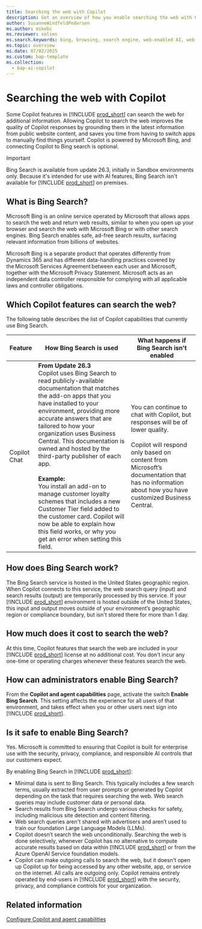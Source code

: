 ```yaml
---
title: Searching the web with Copilot
description: Get an overview of how you enable searching the web with Copilot in Business Central.  
author: SusanneWindfeldPedersen
ms.author: mikebc
ms.reviewer: solsen
ms.search.keywords: bing, browsing, search engine, web-enabled AI, web-aware AI
ms.topic: overview 
ms.date: 07/02/2025
ms.custom: bap-template 
ms.collection:
  - bap-ai-copilot
---
```


# Searching the web with Copilot

Some Copilot features in [!INCLUDE [prod_short](includes/prod_short.md)] can search the web for additional information. Allowing Copilot to search the web improves the quality of Copilot responses by grounding them in the latest information from public website content, and saves you time from having to switch apps to manually find things yourself. Copilot is powered by Microsoft Bing, and connecting Copilot to Bing search is optional. 

> [!IMPORTANT]
> Bing Search is available from update 26.3, initially in Sandbox environments only. Because it's intended for use with AI features, Bing Search isn't available for [!INCLUDE [prod_short](includes/prod_short.md)] on premises.

## What is Bing Search? 

Microsoft Bing is an online service operated by Microsoft that allows apps to search the web and return web results, similar to when you open up your browser and search the web with Microsoft Bing or with other search engines. Bing Search enables safe, ad-free search results, surfacing relevant information from billions of websites. 

Microsoft Bing is a separate product that operates differently from Dynamics 365 and has different data-handling practices covered by the Microsoft Services Agreement between each user and Microsoft, together with the Microsoft Privacy Statement. Microsoft acts as an independent data controller responsible for complying with all applicable laws and controller obligations.

## Which Copilot features can search the web? 

The following table describes the list of Copilot capabilities that currently use Bing Search. 

| Feature | How Bing Search is used | What happens if Bing Search isn't enabled |
| --- | --- | --- |
| Copilot Chat | **From Update 26.3**<br> Copilot uses Bing Search to read publicly-available documentation that matches the add-on apps that you have installed to your environment, providing more accurate answers that are tailored to how your organization uses Business Central. This documentation is owned and hosted by the third-party publisher of each app. <br><br> **Example:** <br>You install an add-on to manage customer loyalty schemes that includes a new Customer Tier field added to the customer card. Copilot will now be able to explain how this field works, or why you get an error when setting this field.| You can continue to chat with Copilot, but responses will be of lower quality.<br><br> Copilot will respond only based on content from Microsoft’s documentation that has no information about how you have customized Business Central. |

## How does Bing Search work? 

The Bing Search service is hosted in the United States geographic region. When Copilot connects to this service, the web search query (input) and search results (output) are temporarily processed by this service. If your [!INCLUDE [prod_short](includes/prod_short.md)] environment is hosted outside of the United States, this input and output moves outside of your environment’s geographic region or compliance boundary, but isn't stored there for more than 1 day. 

## How much does it cost to search the web?

At this time, Copilot features that search the web are included in your [!INCLUDE [prod_short](includes/prod_short.md)] license at no additional cost. You don't incur any one-time or operating charges whenever these features search the web. 

## How can administrators enable Bing Search? 

From the **Copilot and agent capabilities** page, activate the switch **Enable Bing Search**. This setting affects the experience for all users of that environment, and takes effect when you or other users next sign into [!INCLUDE [prod_short](includes/prod_short.md)].  

## Is it safe to enable Bing Search? 

Yes. Microsoft is committed to ensuring that Copilot is built for enterprise use with the security, privacy, compliance, and responsible AI controls that our customers expect.  

By enabling Bing Search in [!INCLUDE [prod_short](includes/prod_short.md)]: 

- Minimal data is sent to Bing Search. This typically includes a few search terms, usually extracted from user prompts or generated by Copilot depending on the task that requires searching the web. Web search queries may include customer data or personal data. 
- Search results from Bing Search undergo various checks for safety, including malicious site detection and content filtering. 
- Web search queries aren't shared with advertisers and aren’t used to train our foundation Large Language Models (LLMs). 
- Copilot doesn’t search the web unconditionally. Searching the web is done selectively, whenever Copilot has no alternative to compute accurate results based on data within [!INCLUDE [prod_short](includes/prod_short.md)] or from the Azure OpenAI Service foundation models. 
- Copilot can make outgoing calls to search the web, but it doesn't open up Copilot up for being accessed by any other website, app, or service on the internet. All calls are outgoing only. Copilot remains entirely operated by end-users in [!INCLUDE [prod_short](includes/prod_short.md)] with the security, privacy, and compliance controls for your organization. 

## Related information

[Configure Copilot and agent capabilities](enable-ai.md)  